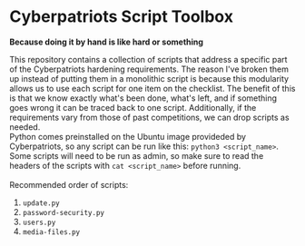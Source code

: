 # Cyberpatriots Script Toolbox
**Because doing it by hand is like hard or something**

This repository contains a collection of scripts that address a specific part of the Cyberpatriots hardening requirements. The reason I've broken them up instead of putting them in a monolithic script is because this modularity allows us to use each script for one item on the checklist. The benefit of this is that we know exactly what's been done, what's left, and if something goes wrong it can be traced back to one script. Additionally, if the requirements vary from those of past competitions, we can drop scripts as needed.  
Python comes preinstalled on the Ubuntu image provideded by Cyberpatriots, so any script can be run like this: `python3 <script_name>`. Some scripts will need to be run as admin, so make sure to read the headers of the scripts with `cat <script_name>` before running.  
<br>
Recommended order of scripts:
1. `update.py`
2. `password-security.py`
3. `users.py`
4. `media-files.py`
